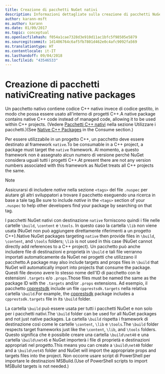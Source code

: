 ```yaml
---
title: Creazione di pacchetti NuGet nativi
description: Informazioni dettagliate sulla creazione di pacchetti NuGet nativi che contengono codice C++ anziché codice gestito, da usare in progetti C++.
author: karann-msft
ms.author: karann
ms.date: 01/09/2017
ms.topic: conceptual
ms.openlocfilehash: f054a1cae7328d3e910d11ac1bfc5f98505e5879
ms.sourcegitcommit: 1d1406764c6af5fb7801d462e0c4afc9092fa569
ms.translationtype: HT
ms.contentlocale: it-IT
ms.lasthandoff: 09/04/2018
ms.locfileid: "43546533"
---
```

# <a name="creating-native-packages"></a><span data-ttu-id="be714-103">Creazione di pacchetti nativi</span><span class="sxs-lookup"><span data-stu-id="be714-103">Creating native packages</span></span>

<span data-ttu-id="be714-104">Un pacchetto nativo contiene codice C++ nativo invece di codice gestito, in modo che possa essere usato all'interno di progetti C++.</span><span class="sxs-lookup"><span data-stu-id="be714-104">A native package contains native C++ code instead of managed code, allowing it to be used within C++ projects.</span></span> <span data-ttu-id="be714-105">(Vedere [Pacchetti C++ nativi](../consume-packages/finding-and-choosing-packages.md#native-c-packages) nella sezione Utilizzare i pacchetti.)</span><span class="sxs-lookup"><span data-stu-id="be714-105">(See [Native C++ Packages](../consume-packages/finding-and-choosing-packages.md#native-c-packages) in the Consume section.)</span></span>

<span data-ttu-id="be714-106">Per essere utilizzabile in un progetto C++, un pacchetto deve essere destinato al framework `native`.</span><span class="sxs-lookup"><span data-stu-id="be714-106">To be consumable in a C++ project, a package must target the `native` framework.</span></span> <span data-ttu-id="be714-107">Al momento, a questo framework non è assegnato alcun numero di versione perché NuGet considera uguali tutti i progetti C++.</span><span class="sxs-lookup"><span data-stu-id="be714-107">At present there are not any version numbers associated with this framework as NuGet treats all C++ projects the same.</span></span>

> [!Note]
> <span data-ttu-id="be714-108">Assicurarsi di includere *native* nella sezione `<tags>` del file `.nuspec` per aiutare gli altri sviluppatori a trovare il pacchetto eseguendo una ricerca in base a tale tag.</span><span class="sxs-lookup"><span data-stu-id="be714-108">Be sure to include *native* in the `<tags>` section of your `.nuspec` to help other developers find your package by searching on that tag.</span></span>

<span data-ttu-id="be714-109">I pacchetti NuGet nativi con destinazione `native` forniscono quindi i file nelle cartelle `\build`, `\content` e `\tools`. In questo caso la cartella `\lib` non viene usata (NuGet non può aggiungere direttamente riferimenti a un progetto C++).</span><span class="sxs-lookup"><span data-stu-id="be714-109">Native NuGet packages targeting `native` then provide files in `\build`, `\content`, and `\tools` folders; `\lib` is not used in this case (NuGet cannot directly add references to a C++ project).</span></span> <span data-ttu-id="be714-110">Un pacchetto può anche includere file di destinazioni e proprietà in `\build` e tali file verranno importati automaticamente da NuGet nei progetti che utilizzano il pacchetto.</span><span class="sxs-lookup"><span data-stu-id="be714-110">A package may also include targets and props files in `\build` that NuGet will automatically import into projects that consume the package.</span></span> <span data-ttu-id="be714-111">Questi file devono avere lo stesso nome dell'ID di pacchetto con le estensioni `.targets` e/o `.props`.</span><span class="sxs-lookup"><span data-stu-id="be714-111">Those files must be named the same as the package ID with the `.targets` and/or `.props` extensions.</span></span> <span data-ttu-id="be714-112">Ad esempio, il pacchetto [cpprestsdk](https://nuget.org/packages/cpprestsdk/) include un file `cpprestsdk.targets` nella relativa cartella `\build`.</span><span class="sxs-lookup"><span data-stu-id="be714-112">For example, the [cpprestsdk](https://nuget.org/packages/cpprestsdk/) package includes a `cpprestsdk.targets` file in its `\build` folder.</span></span>

<span data-ttu-id="be714-113">La cartella `\build` può essere usata per tutti i pacchetti NuGet e non solo per i pacchetti nativi.</span><span class="sxs-lookup"><span data-stu-id="be714-113">The `\build` folder can be used for all NuGet packages and not just native packages.</span></span> <span data-ttu-id="be714-114">La cartella `\build` rispetta i framework di destinazione così come le cartelle `\content`, `\lib` e `\tools`.</span><span class="sxs-lookup"><span data-stu-id="be714-114">The `\build` folder respects target frameworks just like the `\content`, `\lib`, and `\tools` folders.</span></span> <span data-ttu-id="be714-115">Questo significa che è possibile creare una cartella `\build\net40` e una cartella `\build\net45` e NuGet importerà i file di proprietà e destinazioni appropriati nel progetto.</span><span class="sxs-lookup"><span data-stu-id="be714-115">This means you can create a `\build\net40` folder and a `\build\net45` folder and NuGet will import the appropriate props and targets files into the project.</span></span> <span data-ttu-id="be714-116">Non occorre usare script di PowerShell per importare le destinazioni MSBuild.</span><span class="sxs-lookup"><span data-stu-id="be714-116">(Use of PowerShell scripts to import MSBuild targets is not needed.)</span></span>
